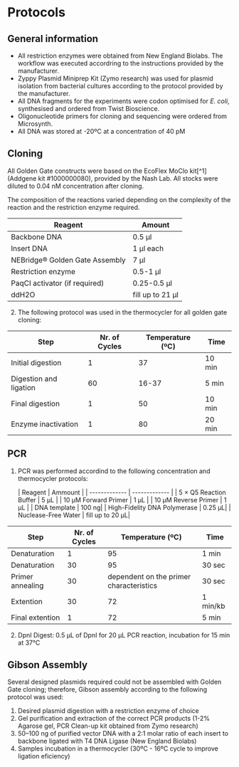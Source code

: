 # Protocols


## General information 

+ All restriction enzymes were obtained from New England Biolabs. The workflow was executed accordring to the instructions provided by the manufacturer.
+ Zyppy Plasmid Miniprep Kit (Zymo research) was used for plasmid isolation from bacterial cultures according to the protocol provided by the manufacturer.
+ All DNA fragments for the experiments were codon optimised for _E. coli_, synthesised and ordered from Twist Bioscience.
+ Oligonucleotide primers for cloning and sequencing were ordered from Microsynth.
+ All DNA was stored at -20ºC at a concentration of 40 pM 

## Cloning

All Golden Gate constructs were based on the EcoFlex MoClo kit[^1] (Addgene kit #1000000080), provided by the Nash Lab. All stocks were diluted to 0.04 nM concentration after cloning.

The composition of the reactions varied depending on the complexity of the reaction and the restriction enzyme required. 

| Reagent  | Amount |
| ------------- | ------------- |
| Backbone DNA  | 0.5 µl  |
| Insert DNA  | 1 µl each |
| NEBridge® Golden Gate Assembly | 7 μl |
| Restriction enzyme  | 0.5-1 μl |
| PaqCI activator (if required)  | 0.25-0.5 μl |
| ddH2O  | fill up to 21 μl |

2. The following protocol was used in the thermocycler for all golden gate cloning:
 


| Step  | Nr. of Cycles | Temperature (ºC)|Time|
| ------------- | ------------- |------------- |------------- |
| Initial digestion | 1  |37  |10 min  |
| Digestion and ligation | 60 | 16-37 |5 min  |
| Final digestion  | 1  |50 | 10 min  |
| Enzyme inactivation | 1   |80 |20 min  |

## PCR

1. PCR was performed accordind to the following concentration and thermocycler protocols:

   | Reagent  | Ammount |
| ------------- | ------------- |
| 5 × Q5 Reaction Buffer | 5 µL  |
| 10 µM Forward Primer | 1 µL |
| 10 µM Reverse Primer  | 1 µL |
| DNA template  | 100 ng|
| High-Fidelity DNA Polymerase  | 0.25 µL|
| Nuclease-Free Water | fill up to 20 µL|

| Step  | Nr. of Cycles | Temperature (ºC)|Time|
| ------------- | ------------- |------------- |------------- |
| Denaturation | 1  |95  |1 min  |
| Denaturation | 30  |95  |30 sec  |
| Primer annealing | 30 | dependent on the primer characteristics |30 sec  |
| Extention  | 30 | 72 | 1 min/kb  |
| Final extention  | 1 | 72 | 5 min  |

2. DpnI Digest: 0.5 μL of DpnI for 20 μL PCR reaction, incubation for 15 min at 37°C




## Gibson Assembly
Several designed plasmids required could not be assembled with Golden Gate cloning; therefore, Gibson assembly according to the following protocol was used:

1. Desired plasmid digestion with a restriction enzyme of choice 
2. Gel purification and extraction of the correct PCR products (1-2% Agarose gel, PCR Clean-up kit obtained from Zymo research)
3. 50–100 ng of purified vector DNA with a 2:1 molar ratio of each insert to backbone ligated with T4 DNA Ligase (New England Biolabs)
6. Samples incubation in a thermocycler (30ºC - 16ºC cycle to improve ligation eficiency)

